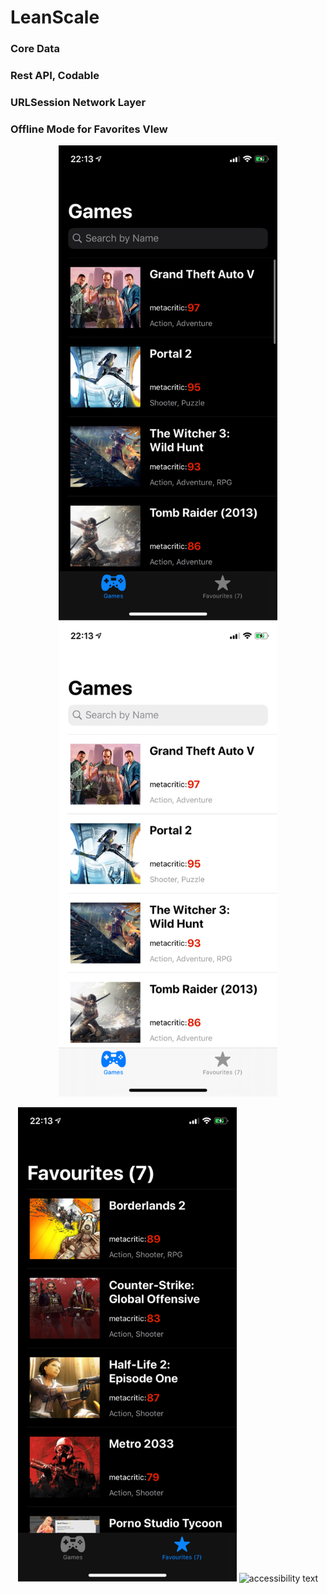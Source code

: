 # LeanScale

### Core Data
### Rest API, Codable
### URLSession Network Layer
### Offline Mode for Favorites VIew


<p align="center">
  <img src="https://github.com/AmirDaliri/LeanScale/blob/master/imgs/IMG_9597.PNG?raw=true" width="350" title="hover text">
  <img src="https://github.com/AmirDaliri/LeanScale/blob/master/imgs/IMG_9598.PNG?raw=true" width="350" alt="accessibility text">
</p>
<p align="center">
  <img src="https://github.com/AmirDaliri/LeanScale/blob/master/imgs/IMG_9596.PNG?raw=true" width="350" title="hover text">
  <img src="https://github.com/AmirDaliri/LeanScale/blob/master/imgs/IMG_9599.PNG?raw=true" width="350" alt="accessibility text">
</p>

